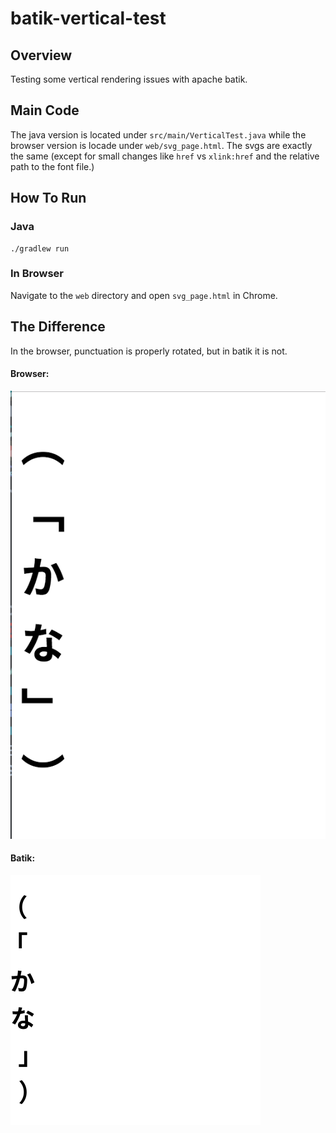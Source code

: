 # batik-vertical-test


## Overview
Testing some vertical rendering issues with apache batik.

## Main Code
The java version is located under `src/main/VerticalTest.java` while the browser version is locade under `web/svg_page.html`. The svgs are exactly the same (except for small changes like `href` vs `xlink:href` and the relative path to the font file.)

## How To Run

### Java

```
./gradlew run
```

### In Browser
Navigate to the `web` directory and open `svg_page.html` in Chrome.

## The Difference
In the browser, punctuation is properly rotated, but in batik it is not.

#### Browser:
![browser_version](readme_resources/chrome_result.png)

#### Batik:
![batik_version](readme_resources/batik_result.png)
